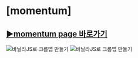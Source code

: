 # [momentum]

## <a target="_blank" href="https://ohna93.github.io/MOMENTUM">▶momentum page 바로가기</a>

![바닐라JS로 크롬앱 만들기](screenshot.png)
![바닐라JS로 크롬앱 만들기](screenshot2.png)
